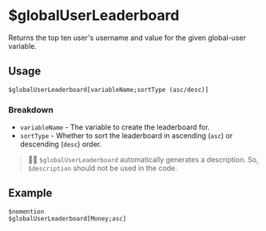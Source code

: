 # $globalUserLeaderboard
Returns the top ten user's username and value for the given global-user variable.

## Usage
```
$globalUserLeaderboard[variableName;sortType (asc/desc)]
```

### Breakdown
- `variableName` - The variable to create the leaderboard for.
- `sortType` - Whether to sort the leaderboard in ascending (`asc`) or descending (`desc`) order.

> 🧙‍♂️ `$globalUserLeaderboard` automatically generates a description. So, `$description` should not be used in the code.

## Example
```
$nomention
$globalUserLeaderboard[Money;asc]
```

